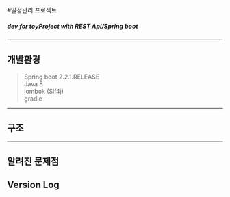 #일정관리 프로젝트
##### dev for toyProject with REST Api/Spring boot

* * * 

## 개발환경
> Spring boot 2.2.1.RELEASE  
> Java 8  
> lombok (Slf4j)  
> gradle  


* * * 

## 구조


* * * 

## 알려진 문제점


## Version Log
